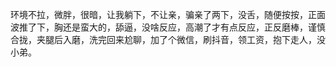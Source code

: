 环境不拉，微胖，很暗，让我躺下，不让亲，骗亲了两下，没舌，随便按按，正面波推了下，胸还是蛮大的，舔逼，没啥反应，高潮了才有点反应，正反磨棒，谨慎合拢，夹腿后入磨，洗完回来尬聊，加了个微信，刷抖音，领工资，抱下走人，没小弟。